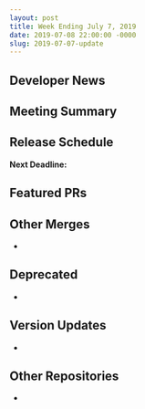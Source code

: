 ```yaml
---
layout: post
title: Week Ending July 7, 2019
date: 2019-07-08 22:00:00 -0000
slug: 2019-07-07-update
---
```


## Developer News


## Meeting Summary


## Release Schedule

**Next Deadline:**


## Featured PRs


## Other Merges

*

## Deprecated

*

## Version Updates

*

## Other Repositories

*

